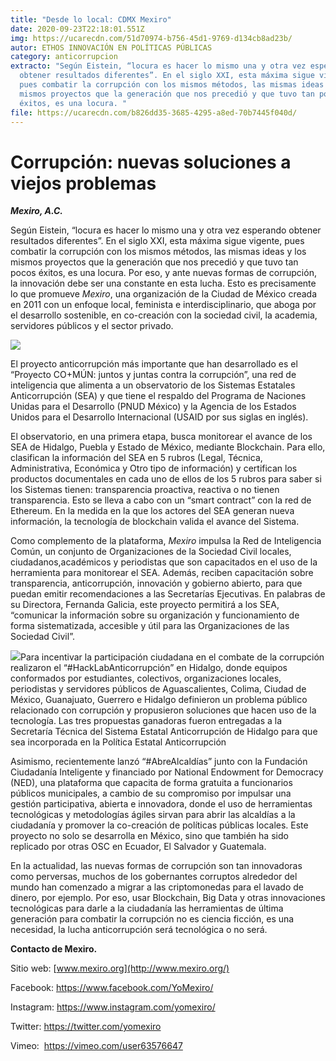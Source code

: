 ```yaml
---
title: "Desde lo local: CDMX Mexiro"
date: 2020-09-23T22:18:01.551Z
img: https://ucarecdn.com/51d70974-b756-45d1-9769-d134cb8ad23b/
autor: ETHOS INNOVACIÓN EN POLÍTICAS PÚBLICAS
category: anticorrupcion
extracto: "Según Eistein, “locura es hacer lo mismo una y otra vez esperando
  obtener resultados diferentes”. En el siglo XXI, esta máxima sigue vigente,
  pues combatir la corrupción con los mismos métodos, las mismas ideas y los
  mismos proyectos que la generación que nos precedió y que tuvo tan pocos
  éxitos, es una locura. "
file: https://ucarecdn.com/b826dd35-3685-4295-a8ed-70b7445f040d/
---
```

<!--StartFragment-->

# Corrupción: nuevas soluciones a viejos problemas 

[](https://www.ethos.org.mx/wp-content/uploads/2020/09/Recurso-5@3x-1.png)***Mexiro, A.C.*** 

Según Eistein, “locura es hacer lo mismo una y otra vez esperando obtener resultados diferentes”. En el siglo XXI, esta máxima sigue vigente, pues combatir la corrupción con los mismos métodos, las mismas ideas y los mismos proyectos que la generación que nos precedió y que tuvo tan pocos éxitos, es una locura. Por eso, y ante nuevas formas de corrupción, la innovación debe ser una constante en esta lucha. Esto es precisamente lo que promueve *Mexiro*, una organización de la Ciudad de México creada en 2011 con un enfoque local, feminista e interdisciplinario, que aboga por el desarrollo sostenible, en co-creación con la sociedad civil, la academia, servidores públicos y el sector privado.

[![](https://www.ethos.org.mx/wp-content/uploads/2020/09/DSC05934-scaled-e1604429346517.jpg)](https://www.ethos.org.mx/wp-content/uploads/2020/09/DSC05934-scaled-e1604429346517.jpg)

El proyecto anticorrupción más importante que han desarrollado es el “Proyecto CO+MÚN: juntos y juntas contra la corrupción”, una red de inteligencia que alimenta a un observatorio de los Sistemas Estatales Anticorrupción (SEA) y que tiene el respaldo del Programa de Naciones Unidas para el Desarrollo (PNUD México) y la Agencia de los Estados Unidos para el Desarrollo Internacional (USAID por sus siglas en inglés).

El observatorio, en una primera etapa, busca monitorear el avance de los SEA de Hidalgo, Puebla y Estado de México, mediante Blockchain. Para ello, clasifican la información del SEA en 5 rubros (Legal, Técnica, Administrativa, Económica y Otro tipo de información) y certifican los productos documentales en cada uno de ellos de los 5 rubros para saber si los Sistemas tienen: transparencia proactiva, reactiva o no tienen transparencia. Esto se lleva a cabo con un “smart contract” con la red de Ethereum. En la medida en la que los actores del SEA generan nueva información, la tecnología de blockchain valida el avance del Sistema. 

Como complemento de la plataforma, *Mexiro* impulsa la Red de Inteligencia Común, un conjunto de Organizaciones de la Sociedad Civil locales, ciudadanos,académicos y periodistas que son capacitados en el uso de la herramienta para monitorear el SEA. Además, reciben capacitación sobre transparencia, anticorrupción, innovación y gobierno abierto, para que puedan emitir recomendaciones a las Secretarías Ejecutivas. En palabras de su Directora, Fernanda Galicia, este proyecto permitirá a los SEA, “comunicar la información sobre su organización y funcionamiento de forma sistematizada, accesible y útil para las Organizaciones de las Sociedad Civil”. 

[![](https://www.ethos.org.mx/wp-content/uploads/2020/09/Conferencia-Proyecto-ComunQP0A6547-scaled-e1604429455118.jpg)](https://www.ethos.org.mx/wp-content/uploads/2020/09/Conferencia-Proyecto-ComunQP0A6547-scaled-e1604429455118.jpg)Para incentivar la participación ciudadana en el combate de la corrupción realizaron el “#HackLabAnticorrupción” en Hidalgo, donde equipos conformados por estudiantes, colectivos, organizaciones locales, periodistas y servidores públicos de Aguascalientes, Colima, Ciudad de México, Guanajuato, Guerrero e Hidalgo definieron un problema público relacionado con corrupción y propusieron soluciones que hacen uso de la tecnología. Las tres propuestas ganadoras fueron entregadas a la Secretaría Técnica del Sistema Estatal Anticorrupción de Hidalgo para que sea incorporada en la Política Estatal Anticorrupción

Asimismo, recientemente lanzó “#AbreAlcaldías” junto con la Fundación Ciudadanía Inteligente y financiado por National Endowment for Democracy (NED), una plataforma que capacita de forma gratuita a funcionarios públicos municipales, a cambio de su compromiso por impulsar una  gestión participativa, abierta e innovadora, donde el uso de herramientas tecnológicas y metodologías ágiles sirvan para abrir las alcaldías a la ciudadanía y promover la co-creación de políticas públicas locales. Este proyecto no solo se desarrolla en México, sino que también ha sido replicado por otras OSC en Ecuador, El Salvador y Guatemala.

En la actualidad, las nuevas formas de corrupción son tan innovadoras como perversas, muchos de los gobernantes corruptos alrededor del mundo han comenzado a migrar a las criptomonedas para el lavado de dinero, por ejemplo. Por eso, usar Blockchain, Big Data y otras innovaciones tecnológicas para darle a la ciudadanía las herramientas de última generación para combatir la corrupción no es ciencia ficción, es una necesidad, la lucha anticorrupción será tecnológica o no será. 

**Contacto de Mexiro.**

Sitio web: [www.mexiro.org](http://www.mexiro.org/)

Facebook: <https://www.facebook.com/YoMexiro/>

Instagram: <https://www.instagram.com/yomexiro/>

Twitter: <https://twitter.com/yomexiro> 

Vimeo:  <https://vimeo.com/user63576647>

<!--EndFragment-->
